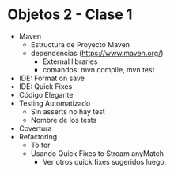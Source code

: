 # Objetos 2 - Clase 1

- Maven
    - Estructura de Proyecto Maven
    - dependencias (https://www.maven.org/)
        - External libraries
        - comandos: mvn compile, mvn test
- IDE: Format on save
- IDE: Quick Fixes
- Código Elegante
- Testing Automatizado
    - Sin asserts no hay test
    - Nombre de los tests
- Covertura
- Refactoring
    - To for
    - Usando Quick Fixes to Stream anyMatch
        - Ver otros quick fixes sugeridos luego.

  